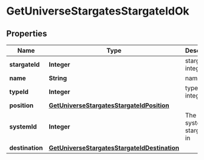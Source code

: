 
# GetUniverseStargatesStargateIdOk

## Properties
Name | Type | Description | Notes
------------ | ------------- | ------------- | -------------
**stargateId** | **Integer** | stargate_id integer | 
**name** | **String** | name string | 
**typeId** | **Integer** | type_id integer | 
**position** | [**GetUniverseStargatesStargateIdPosition**](GetUniverseStargatesStargateIdPosition.md) |  | 
**systemId** | **Integer** | The solar system this stargate is in | 
**destination** | [**GetUniverseStargatesStargateIdDestination**](GetUniverseStargatesStargateIdDestination.md) |  | 



